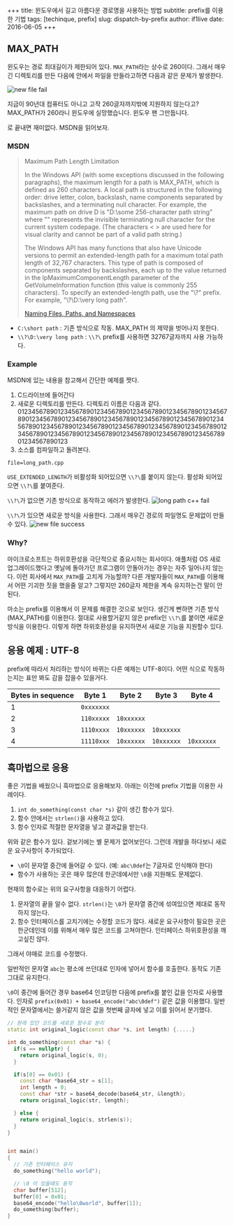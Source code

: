 +++
title: 윈도우에서 길고 아름다운 경로명을 사용하는 방법
subtitle: prefix를 이용한 기법
tags: [techinque, prefix]
slug: dispatch-by-prefix
author: if1live
date: 2016-06-05
+++
## MAX_PATH

윈도우는 경로 최대길이가 제한되어 있다. `MAX_PATH`라는 상수로 260이다.
그래서 매우 긴 디렉토리를 만든 다음에 안에서 파일을 만들라고하면 다음과 같은 문제가 발생한다.

![new file fail]({attach}dispatch-by-prefix/newfile-fail.png)

지금이 90년대 컴퓨터도 아니고 고작 260글자까지밖에 지원하지 않는다고?
MAX_PATH가 260라니 윈도우에 실망했습니다. 윈도우 팬 그만둡니다.

로 끝내면 재미없다. MSDN을 읽어보자.


### MSDN

> Maximum Path Length Limitation
>
> In the Windows API (with some exceptions discussed in the following paragraphs),
> the maximum length for a path is MAX_PATH, which is defined as 260 characters.
> A local path is structured in the following order:
> drive letter, colon, backslash, name components separated by backslashes, and a terminating null character.
> For example, the maximum path on drive D is "D:\some 256-character path string<NUL>"
> where "<NUL>" represents the invisible terminating null character for the current system codepage.
> (The characters < > are used here for visual clarity and cannot be part of a valid path string.)
>
> The Windows API has many functions that also have Unicode versions to permit an extended-length path
> for a maximum total path length of 32,767 characters.
> This type of path is composed of components separated by backslashes,
> each up to the value returned in the lpMaximumComponentLength parameter of the GetVolumeInformation function
> (this value is commonly 255 characters).
> To specify an extended-length path, use the "\\?\" prefix.
> For example, "\\?\D:\very long path".
>
> [Naming Files, Paths, and Namespaces][msdn_path]

* `C:\short path` : 기존 방식으로 작동. MAX_PATH 의 제약을 벗어나지 못한다.
* `\\?\D:\very long path` : `\\?\` prefix를 사용하면 32767글자까지 사용 가능하다.

### Example

MSDN에 있는 내용을 참고해서 간단한 예제를 짯다.

1. C드라이브에 들어간다
2. 새로운 디렉토리를 만든다. 디렉토리 이름은 다음과 같다.
0123456789012345678901234567890123456789012345678901234567890123456789012345678901234567890123456789012345678901234567890123456789012345678901234567890123456789012345678901234567890123456789012345678901234567890123456789012345678901234567890123
3. 소스를 컴파일하고 돌려본다.

~~~maya:view
file=long_path.cpp
~~~

`USE_EXTENDED_LENGTH`가 비활성화 되어있으면 `\\?\`를 붙이지 않는다.
활성화 되어있으면 `\\?\`를 붙여준다.


`\\?\`가 없으면 기존 방식으로 동작하고 에러가 발생한다.
![long path c++ fail]({attach}dispatch-by-prefix/long-path-cpp-fail.png)



`\\?\`가 있으면 새로운 방식을 사용한다. 그래서 매우긴 경로의 파일명도 문제없이 만들 수 있다.
![new file success]({attach}dispatch-by-prefix/newfile-success.png)

### Why?

마이크로소프트는 하위호환성을 극단적으로 중요시하는 회사이다.
애플처럼 OS 새로 업그레이드했다고 옛날에 돌아가던 프로그램이 안돌아가는 경우는 자주 일어나지 않는다.
이런 회사에서 `MAX_PATH`를 고치게 가능할까?
다른 개발자들이 `MAX_PATH`를 이용해서 어떤 기괴한 짓을 했을줄 알고?
그렇지만 260글자 제한을 계속 유지하는건 말이 안된다.

마소는 prefix를 이용해서 이 문제를 해결한 것으로 보인다.
생긴게 뻔하면 기존 방식(MAX_PATH)를 이용한다.
절대로 사용할거같지 않은 prefix인 `\\?\`를 붙이면 새로운 방식을 이용한다.
이렇게 하면 하위호환성을 유지하면서 새로운 기능을 지원할수 있다.


## 응용 예제 : UTF-8

prefix에 따라서 처리하는 방식이 바뀌는 다른 예제는 UTF-8이다.
어떤 식으로 작동하는지는 표만 봐도 감을 잡을수 있을거다.

| Bytes in sequence | Byte 1 | Byte 2 | Byte 3 | Byte 4 |
|-------------------|--------|--------|--------|--------|
| 1 | `0xxxxxxx` |            |            |            |
| 2 | `110xxxxx` | `10xxxxxx` |            |            |
| 3 | `1110xxxx` | `10xxxxxx` | `10xxxxxx` |            |
| 4 | `11110xxx` | `10xxxxxx` | `10xxxxxx` | `10xxxxxx` |

## 흑마법으로 응용

좋은 기법을 배웠으니 흑마법으로 응용해보자.
아래는 이전에 prefix 기법을 이용한 사례이다.


1. `int do_something(const char *s)` 같이 생긴 함수가 있다.
2. 함수 안에서는 `strlen()`을 사용하고 있다.
3. 함수 인자로 적절한 문자열을 넣고 결과값을 받는다.

위와 같은 함수가 있다. 겉보기에는 별 문제가 없어보인다.
그런데 개발을 하다보니 새로운 요구사항이 추가되었다.

* `\0`이 문자열 중간에 들어갈 수 있다. (예: `abc\0def`는 7글자로 인식해야 한다)
* 함수가 사용하는 곳은 매우 많은데 한군데에서만 `\0`을 지원해도 문제없다.

현재의 함수로는 위의 요구사항을 대응하기 어렵다.

1. 문자열의 끝을 알수 없다. `strlen()`는 `\0`가 문자열 중간에 섞여있으면 제대로 동작하지 않는다.
2. 함수 인터페이스를 고치기에는 수정할 코드가 많다. 새로운 요구사항이 필요한 곳은 한군데인데 이를 위해서 매우 많은 코드를 고쳐야한다. 인터페이스 하위호환성을 깨고싶진 않다.

그래서 야매로 코드를 수정했다.

일반적인 문자열 `abc`는 평소에 쓰던대로 인자에 넣어서 함수를 호출한다. 동작도 기존 그대로 유지한다.

`\0`이 중간에 들어간 경우 base64 인코딩한 다음에 prefix를 붙인 값을 인자로 사용했다.
인자로 `prefix(0x01) + base64_encode("abc\0def")` 같은 값을 이용했다.
일반적인 문자열에서는 쓸거같지 않은 값을 첫번째 글자에 넣고 이를 읽어서 분기했다.


```cpp
// 원래 있던 코드를 새로운 함수로 분리
static int original_logic(const char *s, int length) {.....}

int do_something(const char *s) {
  if(s == nullptr) {
    return original_logic(s, 0);
  }

  if(s[0] == 0x01) {
    const char *base64_str = s[1];
    int length = 0;
    const char *str = base64_decode(base64_str, &length);
    return original_logic(str, length);

  } else {
    return original_logic(s, strlen(s));
  }
}


int main()
{
  // 기존 인터페이스 유지
  do_something("hello world");

  // \0 이 있을때도 동작
  char buffer[512];
  buffer[0] = 0x01;
  base64_encode("hello\0world", buffer[1]);
  do_something(buffer);
}
```

[wiki_utf8]: https://en.wikipedia.org/wiki/UTF-8
[msdn_path]: https://msdn.microsoft.com/en-us/library/windows/desktop/aa365247(v=vs.85).aspx
